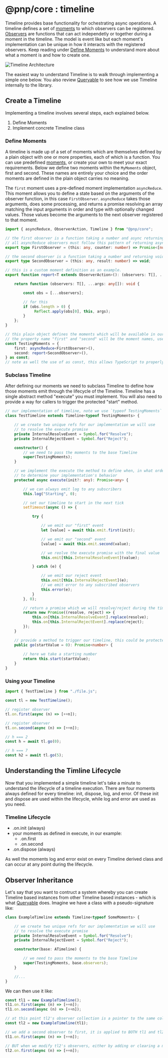 # @pnp/core : timeline

Timeline provides base functionality for ochestrating async operations. A timeline defines a set of [moments](./moments.md) to which observers can be registered. [Observers](./observers.md) are functions that can act independetly or together during a moment in the timeline. The model is event like but each moment's implementation can be unique in how it interacts with the registered observers. Keep reading under [Define Moments](#define-moments) to understand more about what a moment is and how to create one.

![Timeline Architecture](../img/TimelineArchitecture.jpg)

The easiest way to understand Timeline is to walk through implementing a simple one below. You also review [Queryable](../queryable/queryable.md) to see how we use Timeline internally to the library.

## Create a Timeline

Implementing a timeline involves several steps, each explained below.

1. Define Moments
2. Implement concrete Timeline class

### Define Moments

A timeline is made up of a set of moments which are themselves defined by a plain object with one or more properties, each of which is a function. You can use predefined [moments](./moments.md), or create your own to meet your exact requirements. Below we define two moments within the `MyMoments` object, first and second. These names are entirely your choice and the order moments are defined in the plain object carries no meaning.

The `first` moment uses a pre-defined moment implementation `asyncReduce`. This moment allows you to define a state based on the arguments of the observer function, in this case `FirstObserver`. `asyncReduce` takes those arguments, does some processing, and returns a promise resolving an array matching the input arguments in order and type with optionally changed values. Those values become the arguments to the next observer registered to that moment.

```TypeScript
import { asyncReduce, ObserverAction, Timeline } from "@pnp/core";

// the first observer is a function taking a number and async returning a number in an array
// all asyncReduce observers must follow this pattern of returning async a tuple matching the args
export type FirstObserver = (this: any, counter: number) => Promise<[number]>;

// the second observer is a function taking a number and returning void
export type SecondObserver = (this: any, result: number) => void;

// this is a custom moment definition as an example.
export function report<T extends ObserverAction>(): (observers: T[], ...args: any[]) => void {

    return function (observers: T[], ...args: any[]): void {

        const obs = [...observers];

        // for this 
        if (obs.length > 0) {
             Reflect.apply(obs[0], this, args);
        }
    };
}

// this plain object defines the moments which will be available in our timeline
// the property name "first" and "second" will be the moment names, used when we make calls such as instance.on.first and instance.on.second
const TestingMoments = {
    first: asyncReduce<FirstObserver>(),
    second: report<SecondObserver>(),
} as const;
// note as well the use of as const, this allows TypeScript to properly resolve all the complex typings and not treat the plain object as "any"
```

### Subclass Timeline

After defining our moments we need to subclass Timeline to define how those moments emit through the lifecycle of the Timeline. Timeline has a single abstract method "execute" you must implement. You will also need to provide a way for callers to trigger the protected "start" method.

```TypeScript
// our implementation of timeline, note we use `typeof TestingMoments` and ALSO pass the testing moments object to super() in the constructor
class TestTimeline extends Timeline<typeof TestingMoments> {

    // we create two unique refs for our implementation we will use
    // to resolve the execute promise
    private InternalResolveEvent = Symbol.for("Resolve");
    private InternalRejectEvent = Symbol.for("Reject");

    constructor() {
        // we need to pass the moments to the base Timeline
        super(TestingMoments);
    }

    // we implement the execute the method to define when, in what order, and how our moments are called. This give you full control within the Timeline framework
    // to determine your implementation's behavior
    protected async execute(init?: any): Promise<any> {

        // we can always emit log to any subscribers
        this.log("Starting", 0);

        // set our timeline to start in the next tick
        setTimeout(async () => {

            try {

                // we emit our "first" event
                let [value] = await this.emit.first(init);

                // we emit our "second" event
                [value] = await this.emit.second(value);

                // we reolve the execute promise with the final value
                this.emit[this.InternalResolveEvent](value);

            } catch (e) {

                // we emit our reject event
                this.emit[this.InternalRejectEvent](e);
                // we emit error to any subscribed observers
                this.error(e);
            }
        }, 0);

        // return a promise which we will resolve/reject during the timeline lifecycle
        return new Promise((resolve, reject) => {
            this.on[this.InternalResolveEvent].replace(resolve);
            this.on[this.InternalRejectEvent].replace(reject);
        });
    }

    // provide a method to trigger our timeline, this could be protected or called directly by the user, your choice
    public go(startValue = 0): Promise<number> {
        
        // here we take a starting number
        return this.start(startValue);
    }
}
```

### Using your Timeline

```TypeScript
import { TestTimeline } from "./file.js";

const tl = new TestTimeline();

// register observer
tl.on.first(async (n) => [++n]);

// register observer
tl.on.second(async (n) => [++n]);

// h === 2
const h = await tl.go(0);

// h === 7
const h2 = await tl.go(5);
```

## Understanding the Timline Lifecycle

Now that you implemented a simple timeline let's take a minute to understand the lifecycle of a timeline execution. There are four moments always defined for every timeline: init, dispose, log, and error. Of these init and dispose are used within the lifecycle, while log and error are used as you need.

### Timeline Lifecycle

- .on.init (always)
- your moments as defined in execute, in our example:
  - .on.first
  - .on.second
- .on.dispose (always)

As well the moments log and error exist on every Timeline derived class and can occur at any point during the lifecycle.

## Observer Inheritance

Let's say that you want to contruct a system whereby you can create Timeline based instances from other Timeline based instances - which is what [Queryable](../queryable/queryable.md) does. Imagine we have a class with a pseudo-signature like:

```TypeScript
class ExampleTimeline extends Timeline<typeof SomeMoments> {

    // we create two unique refs for our implementation we will use
    // to resolve the execute promise
    private InternalResolveEvent = Symbol.for("Resolve");
    private InternalRejectEvent = Symbol.for("Reject");

    constructor(base: ATimeline) {

        // we need to pass the moments to the base Timeline
        super(TestingMoments, base.observers);
    }

    //...
}
```

We can then use it like:

```TypeScript
const tl1 = new ExampleTimeline();
tl1.on.first(async (n) => [++n]);
tl1.on.second(async (n) => [++n]);

// at this point tl2's observer collection is a pointer to the same collection as tl1
const tl2 = new ExampleTimeline(tl1);

// we add a second observer to first, it is applied to BOTH tl1 and tl2
tl1.on.first(async (n) => [++n]);

// BUT when we modify tl2's observers, either by adding or clearing a moment it begins to track its own collection
tl2.on.first(async (n) => [++n]);
```
